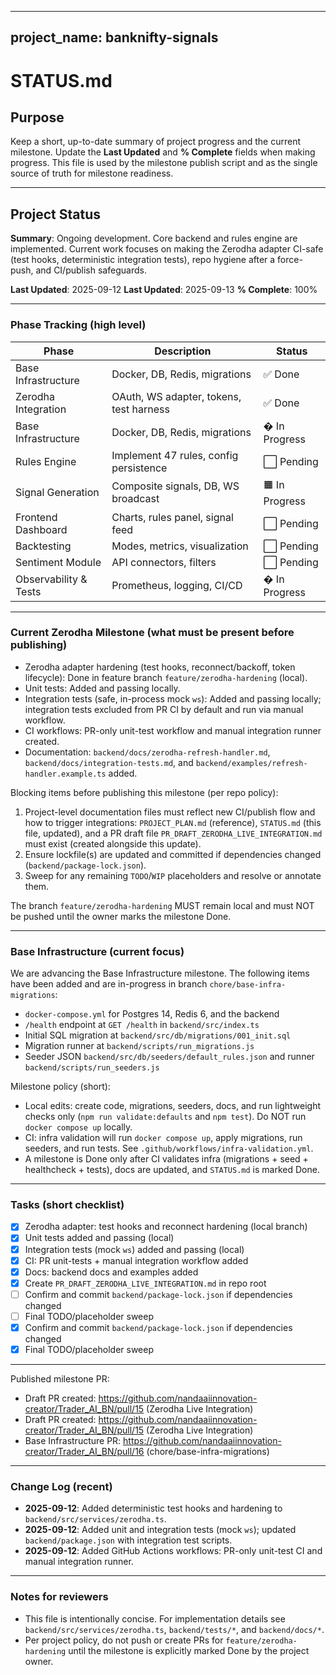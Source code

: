 
---
project_name: banknifty-signals
---

# STATUS.md

## Purpose
Keep a short, up-to-date summary of project progress and the current milestone. Update the **Last Updated** and **% Complete** fields when making progress. This file is used by the milestone publish script and as the single source of truth for milestone readiness.

---

## Project Status

**Summary**: Ongoing development. Core backend and rules engine are implemented. Current work focuses on making the Zerodha adapter CI-safe (test hooks, deterministic integration tests), repo hygiene after a force-push, and CI/publish safeguards.

**Last Updated**: 2025-09-12
**Last Updated**: 2025-09-13
**% Complete**: 100%

---

### Phase Tracking (high level)

| Phase | Description | Status |
|-------|-------------|--------|
| Base Infrastructure | Docker, DB, Redis, migrations | ✅ Done |
| Zerodha Integration | OAuth, WS adapter, tokens, test harness | ✅ Done |
| Base Infrastructure | Docker, DB, Redis, migrations | � In Progress |
| Rules Engine | Implement 47 rules, config persistence | ⬜ Pending |
| Signal Generation | Composite signals, DB, WS broadcast | 🟧 In Progress |
| Frontend Dashboard | Charts, rules panel, signal feed | ⬜ Pending |
| Backtesting | Modes, metrics, visualization | ⬜ Pending |
| Sentiment Module | API connectors, filters | ⬜ Pending |
| Observability & Tests | Prometheus, logging, CI/CD | � In Progress |

---

### Current Zerodha Milestone (what must be present before publishing)

- Zerodha adapter hardening (test hooks, reconnect/backoff, token lifecycle): Done in feature branch `feature/zerodha-hardening` (local).
- Unit tests: Added and passing locally.
- Integration tests (safe, in-process mock `ws`): Added and passing locally; integration tests excluded from PR CI by default and run via manual workflow.
- CI workflows: PR-only unit-test workflow and manual integration runner created.
- Documentation: `backend/docs/zerodha-refresh-handler.md`, `backend/docs/integration-tests.md`, and `backend/examples/refresh-handler.example.ts` added.

Blocking items before publishing this milestone (per repo policy):

1. Project-level documentation files must reflect new CI/publish flow and how to trigger integrations: `PROJECT_PLAN.md` (reference), `STATUS.md` (this file, updated), and a PR draft file `PR_DRAFT_ZERODHA_LIVE_INTEGRATION.md` must exist (created alongside this update).
2. Ensure lockfile(s) are updated and committed if dependencies changed (`backend/package-lock.json`).
3. Sweep for any remaining `TODO`/`WIP` placeholders and resolve or annotate them.

The branch `feature/zerodha-hardening` MUST remain local and must NOT be pushed until the owner marks the milestone Done.

---

### Base Infrastructure (current focus)

We are advancing the Base Infrastructure milestone. The following items have been added and are in-progress in branch `chore/base-infra-migrations`:

- `docker-compose.yml` for Postgres 14, Redis 6, and the backend
- `/health` endpoint at `GET /health` in `backend/src/index.ts`
- Initial SQL migration at `backend/src/db/migrations/001_init.sql`
- Migration runner at `backend/scripts/run_migrations.js`
- Seeder JSON `backend/src/db/seeders/default_rules.json` and runner `backend/scripts/run_seeders.js`

Milestone policy (short):
- Local edits: create code, migrations, seeders, docs, and run lightweight checks only (`npm run validate:defaults` and `npm test`). Do NOT run `docker compose up` locally.
- CI: infra validation will run `docker compose up`, apply migrations, run seeders, and run tests. See `.github/workflows/infra-validation.yml`.
- A milestone is Done only after CI validates infra (migrations + seed + healthcheck + tests), docs are updated, and `STATUS.md` is marked Done.

---

### Tasks (short checklist)

- [x] Zerodha adapter: test hooks and reconnect hardening (local branch)
- [x] Unit tests added and passing (local)
- [x] Integration tests (mock `ws`) added and passing (local)
- [x] CI: PR unit-tests + manual integration workflow added
- [x] Docs: backend docs and examples added
- [x] Create `PR_DRAFT_ZERODHA_LIVE_INTEGRATION.md` in repo root
- [ ] Confirm and commit `backend/package-lock.json` if dependencies changed
- [ ] Final TODO/placeholder sweep
- [x] Confirm and commit `backend/package-lock.json` if dependencies changed
- [x] Final TODO/placeholder sweep

---

Published milestone PR:

- Draft PR created: https://github.com/nandaaiinnovation-creator/Trader_AI_BN/pull/15 (Zerodha Live Integration)
- Draft PR created: https://github.com/nandaaiinnovation-creator/Trader_AI_BN/pull/15 (Zerodha Live Integration)
- Base Infrastructure PR: https://github.com/nandaaiinnovation-creator/Trader_AI_BN/pull/16 (chore/base-infra-migrations)


---

### Change Log (recent)
- **2025-09-12**: Added deterministic test hooks and hardening to `backend/src/services/zerodha.ts`.
- **2025-09-12**: Added unit and integration tests (mock `ws`); updated `backend/package.json` with integration test scripts.
- **2025-09-12**: Added GitHub Actions workflows: PR-only unit-test CI and manual integration runner.

---

### Notes for reviewers

- This file is intentionally concise. For implementation details see `backend/src/services/zerodha.ts`, `backend/tests/*`, and `backend/docs/*`.
- Per project policy, do not push or create PRs for `feature/zerodha-hardening` until the milestone is explicitly marked Done by the project owner.
